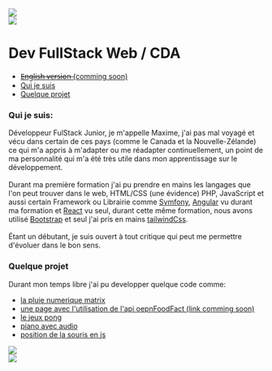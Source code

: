 <a href="https://www.linkedin.com/in/maxime-javaux-7ba629211" target="_blank">
  <img src="https://img.shields.io/badge/LinkedIn-0077B5?style=for-the-badge&logo=linkedin&logoColor=white">
</a>
<br>

<a href="#" align="center">
  <img align="center" src="https://github-readme-stats.vercel.app/api/top-langs/?username=MAGICTNT&layout=compact"/>
</a>
<br>

<h1>Dev FullStack Web / CDA</h1>
    
   <ul>
        <li><a href="#"> E̶n̶g̶l̶i̶s̶h̶ ̶v̶e̶r̶s̶i̶o̶n̶  (comming soon)</a></li>
        <li><a href="#bio">Qui je suis</a></li>
        <li><a href="#projet">Quelque projet</a></li>
    </ul>

<h3 id="bio">Qui je suis:</h3>

<p>
    Développeur FulStack Junior, je m'appelle Maxime, j'ai pas mal voyagé et vécu dans certain de ces pays (comme le Canada et la Nouvelle-Zélande) ce qui m'a appris à m'adapter ou me réadapter continuellement, un point de ma personnalité qui m'a été très utile dans mon apprentissage sur le développement. <br><br>
Durant ma première formation j'ai pu prendre en mains les langages que l'on peut trouver dans le web, HTML/CSS (une évidence) PHP, JavaScript et aussi certain Framework ou Librairie comme <a href="https://symfony.com/">Symfony</a>, <a href="https://angular.io/">Angular</a> vu durant ma formation et <a href="https://fr.reactjs.org/">React</a> vu seul, durant cette même formation, nous avons utilisé <a href="https://getbootstrap.com/">Bootstrap</a> et seul j'ai pris en mains <a href="https://tailwindcss.com/">tailwindCss</a>.<br><br>
Étant un débutant, je suis ouvert à tout critique qui peut me permettre d'évoluer dans le bon sens.
</p>



<h3>Quelque projet</h3>

<p>Durant mon temps libre j'ai pu developper quelque code comme:</br>
    <ul>
        <li><a href="https://magictnt.github.io/Matrix__canvas/" target="_blank">la pluie numerique matrix</a></li>
        <li><a href="#">une page avec l'utilisation de l'api oepnFoodFact (link comming soon)</a></li>
        <li><a href="https://magictnt.github.io/pong/" target="_blank">le jeux pong </a></li>
        <li><a href="https://magictnt.github.io/piano.github/" target="_blank">piano avec audio</a></li>
        <li><a href="https://magictnt.github.io/position___souris/" target="_blank"> position de la souris en js</a></li>
    </ul>
    
    

<a href="#">
    <img src="https://github-profile-trophy.vercel.app/?username=MAGICTNT">
</a>
<br>
    
<a href="#">
    <img src="https://github-profile-summary-cards.vercel.app/api/cards/profile-details?username=MAGICTNT&theme=vue">
</a>
<br>
